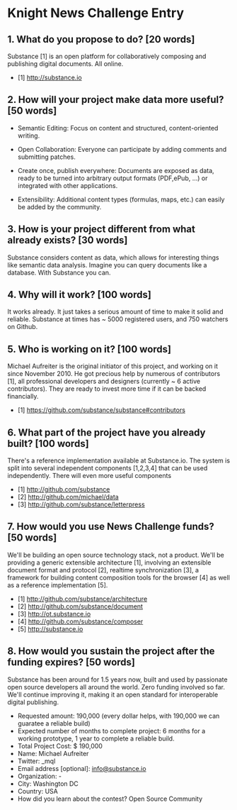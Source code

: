 # Knight News Challenge Entry

## 1. What do you propose to do? [20 words]
Substance [1] is an open platform for collaboratively composing and publishing digital documents. All online.

- [1] http://substance.io


## 2. How will your project make data more useful? [50 words]

- Semantic Editing: Focus on content and structured, content-oriented writing.

- Open Collaboration: Everyone can participate by adding comments and submitting patches.

- Create once, publish everywhere: Documents are exposed as data, ready to be turned into arbitrary output formats (PDF,ePub, ...) or integrated with other applications.

- Extensibility: Additional content types (formulas, maps, etc.) can easily be added by the community.


## 3. How is your project different from what already exists? [30 words]

Substance considers content as data, which allows for interesting things like semantic data analysis. Imagine you can query documents like a database. With Substance you can.


## 4. Why will it work? [100 words]

It works already. It just takes a serious amount of time to make it solid and reliable. Substance at times has ~ 5000 registered users, and 750 watchers on Github.


## 5. Who is working on it? [100 words]

Michael Aufreiter is the original initiator of this project, and working on it since November 2010. He got precious help by numerous of contributors [1], all professional developers and designers (currently ~ 6 active contributors). They are ready to invest more time if it can be backed financially.

- [1] https://github.com/substance/substance#contributors


## 6. What part of the project have you already built? [100 words]

There's a reference implementation available at Substance.io. The system is split into several independent components [1,2,3,4] that can be used independently. There will even more useful components 

- [1] http://github.com/substance
- [2] http://github.com/michael/data
- [3] http://github.com/substance/letterpress


## 7. How would you use News Challenge funds? [50 words]

We'll be building an open source technology stack, not a product. We'll be providing a generic extensible architecture [1], involving an extensible document format and protocol [2], realtime synchronization [3], a framework for building content composition tools for the browser [4] as well as a reference implementation [5].

- [1] http://github.com/substance/architecture
- [2] http://github.com/substance/document
- [3] http://ot.substance.io
- [4] http://github.com/substance/composer
- [5] http://substance.io

## 8. How would you sustain the project after the funding expires? [50 words]

Substance has been around for 1.5 years now, built and used by passionate open source developers all around the world. Zero funding involved so far. We'll continue improving it, making it an open standard for interoperable digital publishing.

- Requested amount: 190,000 (every dollar helps, with 190,000 we can guaratee a reliable build)
- Expected number of months to complete project: 6 months for a working prototype, 1 year to complete a reliable build.
- Total Project Cost: $ 190,000
- Name: Michael Aufreiter
- Twitter: _mql
- Email address [optional]: info@substance.io
- Organization: -
- City: Washington DC
- Country: USA
- How did you learn about the contest? Open Source Community